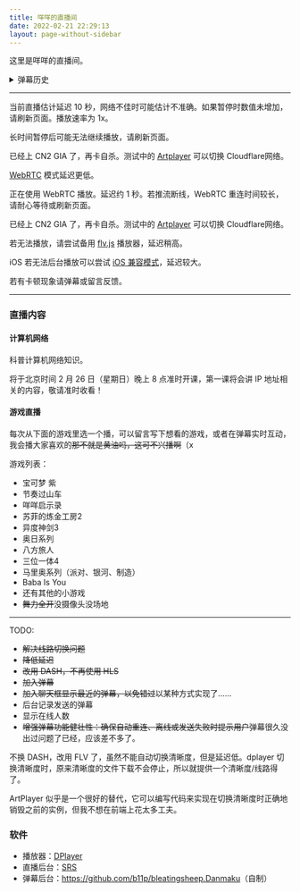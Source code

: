 ```yaml
---
title: 咩咩的直播间
date: 2022-02-21 22:29:13
layout: page-without-sidebar
---
```

<link rel="stylesheet" href="/css/DPlayer.min.css">
<script src="https://cdnjs.cloudflare.com/ajax/libs/dplayer/1.26.0/DPlayer.min.js"></script>
<!-- <script src="https://cdnjs.cloudflare.com/ajax/libs/hls.js/1.1.5/hls.min.js"></script> -->
<script src="https://cdnjs.cloudflare.com/ajax/libs/flv.js/1.6.2/flv.min.js"></script>
<!-- <script src="https://cdnjs.cloudflare.com/ajax/libs/shaka-player/4.0.0/shaka-player.compiled.js"></script> -->
<!-- <script src="https://cdn.dashjs.org/latest/dash.all.min.js"></script> -->
<script src="https://cdnjs.cloudflare.com/ajax/libs/microsoft-signalr/6.0.5/signalr.min.js"></script>
<script src="https://live-flv.b11p.com/players/js/srs.sdk.js"></script>

<script src="/live/danmaku.js"></script>

这里是咩咩的直播间。

<div id="dplayer"></div>

<details id="danmakuHistory">
<summary>弹幕历史</summary>
</details>

---

<div id="flvhint">

当前直播估计延迟 <span id="latency">10</span> 秒，网络不佳时可能估计不准确。如果暂停时数值未增加，请刷新页面。播放速率为 <span id="speed">1x</span>。

长时间暂停后可能无法继续播放，请刷新页面。

已经上 CN2 GIA 了，再卡自杀。测试中的 <a href="/live/artplayer.html">Artplayer</a> 可以切换 Cloudflare网络。

[WebRTC](/live/webrtc.html) 模式延迟更低。

</div>

<div id="webrtchint">

正在使用 WebRTC 播放。延迟约 1 秒。若推流断线，WebRTC 重连时间较长，请耐心等待或刷新页面。

已经上 CN2 GIA 了，再卡自杀。测试中的 <a href="/live/artplayer.html">Artplayer</a> 可以切换 Cloudflare网络。

若无法播放，请尝试备用 [flv.js](/live/flv.html) 播放器，延迟稍高。

</div>

iOS 若无法后台播放可以尝试 [iOS 兼容模式](/live/ios.html)，延迟较大。

若有卡顿现象请弹幕或留言反馈。

---
### 直播内容
#### 计算机网络
科普计算机网络知识。

将于北京时间 2 月 26 日（星期日）晚上 8 点准时开课，第一课将会讲 IP 地址相关的内容，敬请准时收看！

#### 游戏直播
每次从下面的游戏里选一个播，可以留言写下想看的游戏，或者在弹幕实时互动，我会播大家喜欢的~~那不就是黄油吗，这可不兴播啊~~（x

游戏列表：

- 宝可梦 紫
- 节奏过山车
- 咩咩启示录
- 苏菲的炼金工房2
- 异度神剑3
- 奥日系列
- 八方旅人
- 三位一体4
- 马里奥系列（派对、银河、制造）
- Baba Is You
- 还有其他的小游戏
- ~~舞力全开~~没摄像头没场地

<!-- 打钱！
---

<img src="receive-alipay.png" alt="" width=360 />

<img src="receive-wechat.png" alt="" width=360 />

把抢到的 QQ 红包投喂给我吧！

<img src="receive-qq.png" alt="" width=360 /> -->

---
TODO:

- ~~解决线路切换问题~~
- ~~降低延迟~~
- ~~改用 DASH，不再使用 HLS~~
- ~~加入弹幕~~
- ~~加入聊天框显示最近的弹幕，以免错过~~以某种方式实现了……
- 后台记录发送的弹幕
- 显示在线人数
- ~~增强弹幕功能健壮性：确保自动重连、离线或发送失败时提示用户~~弹幕很久没出过问题了已经，应该差不多了。

不换 DASH，改用 FLV 了，虽然不能自动切换清晰度，但是延迟低。dplayer 切换清晰度时，原来清晰度的文件下载不会停止，所以就提供一个清晰度/线路得了。

ArtPlayer 似乎是一个很好的替代，它可以编写代码来实现在切换清晰度时正确地销毁之前的实例，但我不想在前端上花太多工夫。

### 软件

- 播放器：[DPlayer](https://dplayer.js.org/zh/)
- 直播后台：[SRS](https://github.com/ossrs/srs)
- 弹幕后台：<https://github.com/b11p/bleatingsheep.Danmaku>（自制）

<script>
var needReload = false;
var latency = 3.0;
</script>

<script>
function addDanmakuHistory(user, text, time) {
    if (time) {
        time = new Date(time);
    }
    else {
        time = new Date();
    }
    let post = document.querySelector("#danmakuHistory");
    let p = document.createElement("p");
    p.innerText = "(" +  time.toLocaleTimeString() + ") " + user + ": " + text;
    post.appendChild(p);
}
</script>

<script>
var dp;
var danmakuSingleton = liveDan(
    "https://live-danmaku.b11p.com/danmakuHub",
    "4463403c-aff8-c16d-0933-4636405ff116",
    function (user, dan) {
        dp.danmaku.draw(dan);
    },
    function (danmakuList) {
        for (let currentDan of danmakuList) {
            console.log(currentDan);
            addDanmakuHistory(currentDan.user, currentDan.data.text, currentDan.time_stamp);
        }
    },
);
danmakuSingleton.connection.on("ReceiveMessage", function (user, message) {
    addDanmakuHistory(user, JSON.parse(message).text);
});
var useWebRtc = !flvjs.isSupported();
if (useWebRtc) {
    $("#flvhint")[0].hidden = true;
} else {
    $("#webrtchint")[0].hidden = true;
}
var quality = useWebRtc ? {
    name: 'WebRTC',
    url: 'webrtc://live-flv.b11p.com:443/live/livestream',
    type: 'webrtc'
} : {
    name: 'FLV',
    url: 'https://live-flv.b11p.com/live/livestream.flv',
    type: 'flv',
};
function createPlayer() {
    latency = 10;
    dp = new DPlayer({
        container: document.getElementById('dplayer'),
        live: true,
        autoplay: true,
        screenshot: true,
        volume:1,
        video: {
            //url: '@ViewBag.Url',
            // quality: @Html.Raw(ViewBag.Quality),
            quality: [
                // {
                //     name: 'IPv4',
                //     url: 'https://live4.b11p.com/live.mpd',
                //     type: 'dashJS',
                // },
                // {
                //     name: 'Dual Stack',
                //     url: 'https://live.b11p.com/live.mpd',
                //     type: 'dashJS',
                // },
                quality,
            ],
            defaultQuality: 0,
            // type: 'splr',
            customType: {
                'webrtc': function (video, player) {
                    let url = video.src;
                    let sdk = new SrsRtcPlayerAsync();
                    video.srcObject = sdk.stream;
                    sdk.play(url).catch(function (reason) {
                        sdk.close();
                        $('#rtc_media_player').hide();
                        console.error(reason);
                    });
                    player.events.on('destroy', function () {
                        sdk.close();
                    });
                },
                'splr': function (video, player) {
                    var src = video.src;

                    var playerShaka = new shaka.Player(video);
                    playerShaka.configure({
                        streaming: {
                            bufferingGoal: 60,
                            bufferBehind: 30,
                            retryParameters: {
                                timeout: 0,       // timeout in ms, after which we abort; 0 means never
                                maxAttempts: 200,   // the maximum number of requests before we fail
                                baseDelay: 100,  // the base delay in ms between retries
                                // backoffFactor: 2, // the multiplicative backoff factor between retries
                                // fuzzFactor: 0.5,  // the fuzz factor to apply to each retry delay
                            },
                            smallGapLimit: 0
                        },
                        abr: {
                            defaultBandwidthEstimate: 2000000, // bits per second.
                            switchInterval: 1
                        }
                    });

                    // Listen for error events.
                    // playerShaka.addEventListener('error', onErrorEvent);

                    // // Try to load a manifest.
                    // // This is an asynchronous process.
                    // playerShaka.load(src).then(function () {
                    //     // This runs if the asynchronous load is successful.
                    //     console.log('The video has now been loaded!');
                    // }).catch(onError);  // onError is executed if the asynchronous load fails.

                    playerShaka.load(src);
                },
                'dashJS': function (video, player) {
                    var src = video.src;

                    var sPlayer = dashjs.MediaPlayer().create();
                    sPlayer.initialize();
                    sPlayer.updateSettings({
                        'debug': {
                        },
                        'streaming': {
                            'buffer': {
                                'bufferTimeAtTopQualityLongForm': 240,
                                'fastSwitchEnabled': true       // enables buffer replacement when switching bitrates for faster switching
                            },
                            'gaps': {
                                jumpGaps: false,
                            }
                        }
                    });
                    //sPlayer.setAutoPlay(false); // remove this line if you want the player to start automatically on load
                    sPlayer.attachView(video); // tell the player which videoElement it should use
                    sPlayer.attachSource(src); // provide the manifest source
                }
            }
        },
        pluginOptions: {
            flv: {
                config: {
                    // enableStashBuffer: false, // may cause audio delay and not sync with video
                    // stashInitialSize: 128,
                    isLive: true,
                    // lazyLoad: true, // not working at live streaming?
                    // lazyLoadMaxDuration: 30, // default may be 300-600s at live streaming.
                    // lazyLoadRecoverDuration: 10,
                },
                // mediaDataSource: {
                //     isLive: true,
                // }
            }
        },
        danmaku: true,
        apiBackend: {
            read: function (options) {
                options.success();
            }, 
            send: options => {
                danmakuSingleton.send(options.data);
                options.success();
                addDanmakuHistory("我", options.data.text);
            },
        },
    });

    if (!useWebRtc) {
        // Configure auto connect
        dp.video.onended = () => {
            dp.destroy();
            createPlayer();
            // dp.play();
        };

        // flvjs error
        dp.plugins.flvjs.on(flvjs.Events.ERROR, (t, u, v) => {
            console.error({ t, u, v });
            dp.destroy();
            createPlayer();
        });
    }

    // buffer is too long
    dp.on('play', () => {
        if (!needReload) {
            return;
        }
        needReload = false;
        dp.destroy();
        createPlayer();
    });
}
createPlayer();

// This event often fires, so it can be used for lower latency.
// dp.video.oncanplaythrough = () => console.log("canplaythrough");
dp.video.onsuspended = () => console.log("suspended");
dp.video.onsuspend = () => console.log("suspend");
dp.video.onerror = () => console.log("error");
dp.video.onstalled = () => console.log("stalled");

</script>

<script async>
if (!useWebRtc) {
    let latencyAlleviation = {};
    latencyAlleviation.latencySpan = document.getElementById('latency');
    latencyAlleviation.speedSpan = document.getElementById('speed');

    // async function __aaaaafucklatency__() {
    //     let container = document.getElementById('dplayer');
    //     let video = container.querySelector('video');
    //     let latencySpan = document.getElementById('latency');
    //     for (;;) {
    //         await new Promise(r => setTimeout(r, 100));
    //         let bufferCount = video.buffered.length;
    //         if (bufferCount == 0) {
    //             await new Promise(r => setTimeout(r, 10000));
    //             continue;
    //         }
    //         let latency = video.buffered.end(bufferCount - 1) - video.currentTime;
    //         latencySpan.innerText = latency.toFixed(2);
    //     }
    // }
    // __aaaaafucklatency__();

    window.setInterval(() => {
        let bufferCount = dp.video.buffered.length;
        if (bufferCount == 0) {
            return;
        }

        let currentplaybackRate = dp.video.playbackRate;
        latency -= 0.2 * (currentplaybackRate - 1) + 0.02;

        let buffetLength = dp.video.buffered.end(bufferCount - 1) - dp.video.currentTime;

        if (buffetLength > 60 && dp.paused) {
            needReload = true;
            dp.plugins.flvjs.unload();
        }

        if (buffetLength + 2.5 > latency) {
            latency = buffetLength + 2.5;
        }

        latencyAlleviation.latencySpan.innerText = (latency).toFixed(0);
        if (buffetLength < 2.0 && dp.video.playbackRate > 1.0) {
            dp.video.playbackRate = 1.0;
        }
        else if (buffetLength > 12.0 && dp.video.playbackRate < 1.1) {
            dp.video.playbackRate = 1.1;
        }
        else if (buffetLength > 37.0 && dp.video.playbackRate < 1.2) {
            dp.video.playbackRate = 1.2;
        }
        latencyAlleviation.speedSpan.innerText = dp.video.playbackRate + "x";
    }, 200);
}
</script>